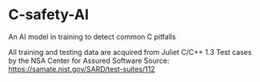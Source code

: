 # C-safety-AI
An AI model in training to detect common C pitfalls

All training and testing data are acquired from Juliet C/C++ 1.3 Test cases by the NSA Center for Assured Software 
Source: https://samate.nist.gov/SARD/test-suites/112